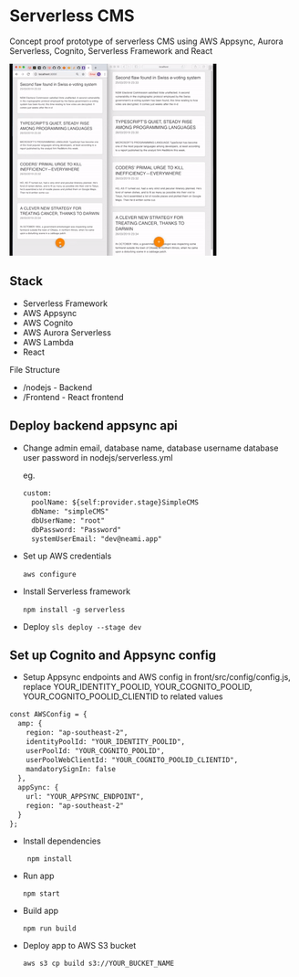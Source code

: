 # Serverless CMS

Concept proof prototype of serverless CMS using AWS Appsync, Aurora Serverless, Cognito, Serverless Framework and React

![Alt text](preview.gif?raw=true "Demo")

## Stack

- Serverless Framework
- AWS Appsync
- AWS Cognito
- AWS Aurora Serverless
- AWS Lambda
- React

File Structure

- /nodejs - Backend
- /Frontend - React frontend

## Deploy backend appsync api

- Change admin email, database name, database username database user password in nodejs/serverless.yml

  eg.

  ``` 
  custom:
    poolName: ${self:provider.stage}SimpleCMS
    dbName: "simpleCMS"
    dbUserName: "root"
    dbPassword: "Password"
    systemUserEmail: "dev@neami.app"

  ```
- Set up AWS credentials

  ```aws configure```

- Install Serverless framework

  ```npm install -g serverless```

- Deploy
  ```sls deploy --stage dev```

## Set up Cognito and Appsync config

- Setup Appsync endpoints and AWS config in front/src/config/config.js, replace YOUR_IDENTITY_POOLID, YOUR_COGNITO_POOLID, YOUR_COGNITO_POOLID_CLIENTID to related values

```
const AWSConfig = {
  amp: {
    region: "ap-southeast-2",
    identityPoolId: "YOUR_IDENTITY_POOLID",
    userPoolId: "YOUR_COGNITO_POOLID",
    userPoolWebClientId: "YOUR_COGNITO_POOLID_CLIENTID",
    mandatorySignIn: false
  },
  appSync: {
    url: "YOUR_APPSYNC_ENDPOINT",
    region: "ap-southeast-2"
  }
};
```

- Install dependencies

  ```
   npm install
  ```

- Run app

  ```
  npm start
  ```

- Build app

  ```
  npm run build
  ```

- Deploy app to AWS S3 bucket

  ```
  aws s3 cp build s3://YOUR_BUCKET_NAME
  ```
